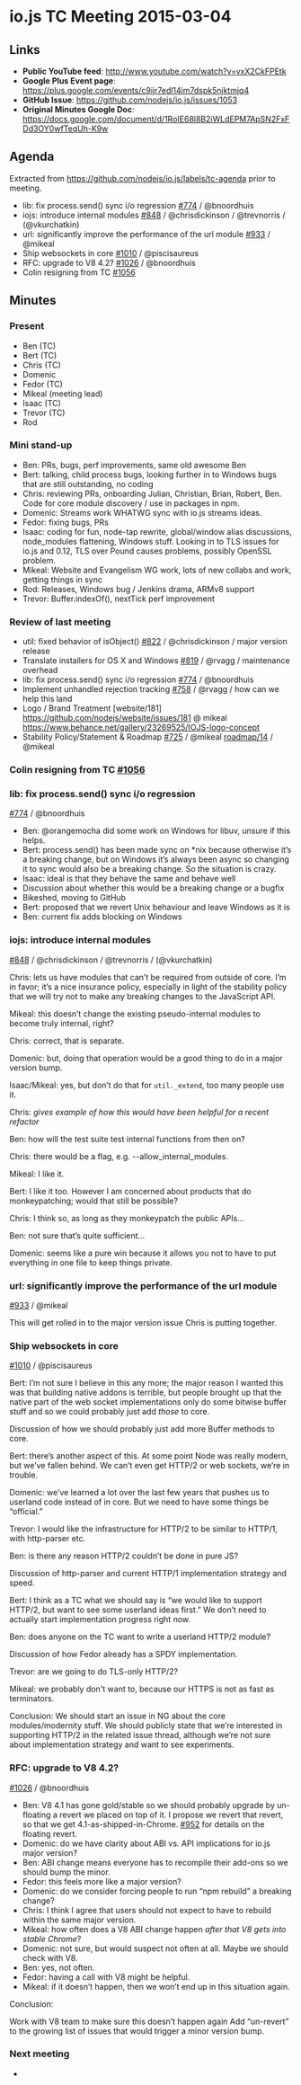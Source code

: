 # io.js TC Meeting 2015-03-04

## Links

* **Public YouTube feed**: http://www.youtube.com/watch?v=vxX2CkFPEtk
* **Google Plus Event page**: https://plus.google.com/events/c9ijr7edl14im7dspk5njktmjq4
* **GitHub Issue**: https://github.com/nodejs/io.js/issues/1053
* **Original Minutes Google Doc**: https://docs.google.com/document/d/1RoIE68l8B2iWLdEPM7ApSN2FxFDd3OY0wfTeqUh-K9w

## Agenda

Extracted from https://github.com/nodejs/io.js/labels/tc-agenda prior to meeting.

* lib: fix process.send() sync i/o regression [#774](https://github.com/nodejs/io.js/issues/774) / @bnoordhuis
* iojs: introduce internal modules [#848](https://github.com/nodejs/io.js/issues/848) / @chrisdickinson / @trevnorris / (@vkurchatkin)
* url: significantly improve the performance of the url module [#933](https://github.com/nodejs/io.js/issues/933) / @mikeal
* Ship websockets in core [#1010](https://github.com/nodejs/io.js/issues/1010) / @piscisaureus
* RFC: upgrade to V8 4.2? [#1026](https://github.com/nodejs/io.js/issues/1026) / @bnoordhuis
* Colin resigning from TC [#1056](https://github.com/nodejs/io.js/pull/1056)

## Minutes

### Present

* Ben (TC)
* Bert (TC)
* Chris (TC)
* Domenic
* Fedor (TC)
* Mikeal (meeting lead)
* Isaac (TC)
* Trevor (TC)
* Rod

### Mini stand-up

* Ben: PRs, bugs, perf improvements, same old awesome Ben
* Bert: talking, child process bugs, looking further in to Windows bugs that are still outstanding, no coding
* Chris: reviewing PRs, onboarding Julian, Christian, Brian, Robert, Ben. Code for core module discovery / use in packages in npm.
* Domenic: Streams work WHATWG sync with io.js streams ideas.
* Fedor: fixing bugs, PRs
* Isaac: coding for fun, node-tap rewrite, global/window alias discussions, node_modules flattening, Windows stuff. Looking in to TLS issues for io.js and 0.12, TLS over Pound causes problems, possibly OpenSSL problem.
* Mikeal: Website and Evangelism WG work, lots of new collabs and work, getting things in sync
* Rod: Releases, Windows bug / Jenkins drama, ARMv8 support
* Trevor: Buffer.indexOf(), nextTick perf improvement

### Review of last meeting

* util: fixed behavior of isObject() [#822](https://github.com/nodejs/io.js/issues/822) / @chrisdickinson / major version release
* Translate installers for OS X and Windows [#819](https://github.com/nodejs/io.js/issues/819) / @rvagg / maintenance overhead
* lib: fix process.send() sync i/o regression [#774](https://github.com/nodejs/io.js/issues/774) / @bnoordhuis
* Implement unhandled rejection tracking [#758](https://github.com/nodejs/io.js/issues/758) / @rvagg / how can we help this land
* Logo / Brand Treatment
[website/181] https://github.com/nodejs/website/issues/181 @ mikeal
https://www.behance.net/gallery/23269525/IOJS-logo-concept
* Stability Policy/Statement & Roadmap
[#725](https://github.com/nodejs/io.js/issues/725) / @mikeal
[roadmap/14](https://github.com/nodejs/roadmap/issues/14) / @mikeal

### Colin resigning from TC [#1056](https://github.com/nodejs/io.js/pull/1056)

### lib: fix process.send() sync i/o regression
[#774](https://github.com/nodejs/io.js/issues/774) / @bnoordhuis

* Ben: @orangemocha did some work on Windows for libuv, unsure if this helps.
* Bert: process.send() has been made sync on *nix because otherwise it’s a breaking change, but on Windows it’s always been async so changing it to sync would also be a breaking change. So the situation is crazy.
* Isaac: ideal is that they behave the same and behave well
* Discussion about whether this would be a breaking change or a bugfix
* Bikeshed, moving to GitHub
* Bert: proposed that we revert Unix behaviour and leave Windows as it is
* Ben: current fix adds blocking on Windows

### iojs: introduce internal modules
[#848](https://github.com/nodejs/io.js/issues/848) / @chrisdickinson / @trevnorris / (@vkurchatkin)

Chris: lets us have modules that can’t be required from outside of core. I’m in favor; it’s a nice insurance policy, especially in light of the stability policy that we will try not to make any breaking changes to the JavaScript API.

Mikeal: this doesn’t change the existing pseudo-internal modules to become truly internal, right?

Chris: correct, that is separate.

Domenic: but, doing that operation would be a good thing to do in a major version bump.

Isaac/Mikeal: yes, but don’t do that for `util._extend`, too many people use it.

Chris: *gives example of how this would have been helpful for a recent refactor*

Ben: how will the test suite test internal functions from then on?

Chris: there would be a flag, e.g. --allow_internal_modules.

Mikeal: I like it.

Bert: I like it too. However I am concerned about products that do monkeypatching; would that still be possible?

Chris: I think so, as long as they monkeypatch the public APIs…

Ben: not sure that’s quite sufficient…

Domenic: seems like a pure win because it allows you not to have to put everything in one file to keep things private.

### url: significantly improve the performance of the url module
[#933](https://github.com/nodejs/io.js/issues/933) / @mikeal

This will get rolled in to the major version issue Chris is putting together.

### Ship websockets in core
[#1010](https://github.com/nodejs/io.js/issues/1010) / @piscisaureus

Bert: I’m not sure I believe in this any more; the major reason I wanted this was that building native addons is terrible, but people brought up that the native part of the web socket implementations only do some bitwise buffer stuff and so we could probably just add *those* to core.

Discussion of how we should probably just add more Buffer methods to core.

Bert: there’s another aspect of this. At some point Node was really modern, but we’ve fallen behind. We can’t even get HTTP/2 or web sockets, we’re in trouble.

Domenic: we’ve learned a lot over the last few years that pushes us to userland code instead of in core. But we need to have some things be “official.”

Trevor: I would like the infrastructure for HTTP/2 to be similar to HTTP/1, with http-parser etc.

Ben: is there any reason HTTP/2 couldn’t be done in pure JS?

Discussion of http-parser and current HTTP/1 implementation strategy and speed.

Bert: I think as a TC what we should say is “we would like to support HTTP/2, but want to see some userland ideas first.” We don’t need to actually start implementation progress right now.

Ben: does anyone on the TC want to write a userland HTTP/2 module?

Discussion of how Fedor already has a SPDY implementation.

Trevor: are we going to do TLS-only HTTP/2?

Mikeal: we probably don't want to, because our HTTPS is not as fast as terminators.

Conclusion:
We should start an issue in NG about the core modules/modernity stuff.
We should publicly state that we’re interested in supporting HTTP/2 in the related issue thread, although we’re not sure about implementation strategy and want to see experiments.

### RFC: upgrade to V8 4.2?
[#1026](https://github.com/nodejs/io.js/issues/1026) / @bnoordhuis

* Ben: V8 4.1 has gone gold/stable so we should probably upgrade by un-floating a revert we placed on top of it. I propose we revert that revert, so that we get 4.1-as-shipped-in-Chrome. [#952](https://github.com/nodejs/io.js/pull/952) for details on the floating revert.
* Domenic: do we have clarity about ABI vs. API implications for io.js major version?
* Ben: ABI change means everyone has to recompile their add-ons so we should bump the minor.
* Fedor: this feels more like a major version?
* Domenic: do we consider forcing people to run “npm rebuild” a breaking change?
* Chris: I think I agree that users should not expect to have to rebuild within the same major version.
* Mikeal: how often does a V8 ABI change happen *after that V8 gets into stable Chrome*?
* Domenic: not sure, but would suspect not often at all. Maybe we should check with V8.
* Ben: yes, not often.
* Fedor: having a call with V8 might be helpful.
* Mikeal: if it doesn’t happen, then we won’t end up in this situation again.

Conclusion:

Work with V8 team to make sure this doesn’t happen again
Add “un-revert” to the growing list of issues that would trigger a minor version bump.

### Next meeting

*
